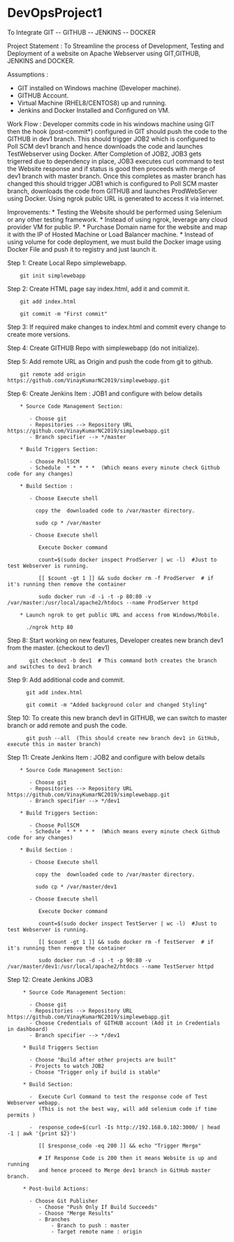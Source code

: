 # DevOpsProject1

To Integrate GIT -- GITHUB -- JENKINS -- DOCKER 

 Project Statement : To Streamline the process of Development, Testing and Deployment of a website on Apache Webserver 
                     using GIT,GITHUB, JENKINS and DOCKER. 
                     
 Assumptions :
 
 * GIT installed on Windows machine (Developer machine).
 * GITHUB Account.
 * Virtual Machine (RHEL8/CENTOS8) up and running.
 * Jenkins and Docker Installed and Configured on VM.
 
  Work Flow : Developer commits code in his windows machine using GIT then the hook (post-commit*) configured in GIT 
              should push the code to the GITHUB in dev1 branch. 
              This should trigger JOB2 which is configured to Poll SCM dev1 branch and hence downloads the code and launches TestWebserver
              using Docker.
              After Completion of JOB2, JOB3 gets trigerred due to dependency in place, JOB3 executes curl command to test the
              Website response and if status is good then proceeds with merge of dev1 branch with master branch.
              Once this completes as master branch has changed this should trigger JOB1 which is configured to Poll SCM
              master branch, downloads the code from GITHUB and launches ProdWebServer using Docker.
              Using ngrok public URL is generated to access it via internet. 
              
  Improvements:
                * Testing the Website should be performed using Selenium or any other testing framework.
                * Instead of using ngrok, leverage any cloud provider VM for public IP.
                * Purchase Domain name for the website and map it with the IP of Hosted Machine or Load Balancer machine.
                * Instead of using volume for code deployment, we must build the Docker image using Docker File and push it to
                  registry and just launch it.
                
 
 Step 1: Create Local Repo simplewebapp.
 
        git init simplewebapp
        
 Step 2: Create HTML page say index.html, add it and commit it.
 
        git add index.html
        
        git commit -m "First commit"
        
Step 3: If required make changes to index.html and commit every change to create more versions.

Step 4: Create GITHUB Repo with simplewebapp (do not initialize).

Step 5: Add remote URL as Origin and push the code from git to github.

        git remote add origin https://github.com/VinayKumarNC2019/simplewebapp.git 
        
Step 6: Create Jenkins Item : JOB1  and configure with below details

        * Source Code Management Section:
        
           - Choose git
           - Repositories --> Repository URL https://github.com/VinayKumarNC2019/simplewebapp.git
           - Branch specifier --> */master
          
        * Build Triggers Section:
        
           - Choose PollSCM
           - Schedule  * * * * *  (Which means every minute check Github code for any changes)
           
        * Build Section :
        
           - Choose Execute shell 
           
             copy the  downloaded code to /var/master directory.
             
             sudo cp * /var/master
             
           - Choose Execute shell 
           
              Execute Docker command 
        
              count=$(sudo docker inspect ProdServer | wc -l)  #Just to test Webserver is running.
        
              [[ $count -gt 1 ]] && sudo docker rm -f ProdServer  # if it's running then remove the container

              sudo docker run -d -i -t -p 80:80 -v /var/master:/usr/local/apache2/htdocs --name ProdServer httpd

        * Launch ngrok to get public URL and access from Windows/Mobile.
        
          ./ngrok http 80
        
        
Step 8:   Start working on new features, Developer creates new branch dev1 from the master. (checkout to dev1)

           git checkout -b dev1  # This command both creates the branch and switches to dev1 branch
           
Step 9:   Add additional code and commit.

          git add index.html
          
          git commit -m "Added background color and changed Styling"
          

Step 10:  To create this new branch dev1 in GITHUB, we can switch to master branch or add remote and push the code.

          git push --all  (This should create new branch dev1 in GitHub, execute this in master branch)


Step 11:  Create Jenkins Item : JOB2  and configure with below details

        * Source Code Management Section:
        
           - Choose git
           - Repositories --> Repository URL https://github.com/VinayKumarNC2019/simplewebapp.git
           - Branch specifier --> */dev1
          
        * Build Triggers Section:
        
           - Choose PollSCM
           - Schedule  * * * * *  (Which means every minute check Github code for any changes)
           
        * Build Section :
        
           - Choose Execute shell 
           
             copy the  downloaded code to /var/master directory.
             
             sudo cp * /var/master/dev1
             
           - Choose Execute shell 
           
              Execute Docker command 
        
              count=$(sudo docker inspect TestServer | wc -l)  #Just to test Webserver is running.
        
              [[ $count -gt 1 ]] && sudo docker rm -f TestServer  # if it's running then remove the container

              sudo docker run -d -i -t -p 90:80 -v /var/master/dev1:/usr/local/apache2/htdocs --name TestServer httpd
           
           
Step 12:  Create Jenkins JOB3

         * Source Code Management Section:
        
           - Choose git
           - Repositories --> Repository URL https://github.com/VinayKumarNC2019/simplewebapp.git
           - Choose Credentials of GITHUB account (Add it in Credentials in dashboard)
           - Branch specifier --> */dev1

         * Build Triggers Section
         
           - Choose "Build after other projects are built"
           - Projects to watch JOB2 
           - Choose "Trigger only if build is stable"
            
         * Build Section:
        
           -  Execute Curl Command to test the response code of Test Webserver webapp. 
              (This is not the best way, will add selenium code if time permits )
        
           -  response_code=$(curl -Is http://192.168.0.102:3000/ | head -1 | awk '{print $2}')

              [[ $response_code -eq 200 ]] && echo "Trigger Merge"
              
              # If Response Code is 200 then it means Website is up and running 
              and hence proceed to Merge dev1 branch in GitHub master branch.
                    
         * Post-build Actions: 
         
           - Choose Git Publisher
              - Choose "Push Only If Build Succeeds"
              - Choose "Merge Results"
              - Branches 
                  - Branch to push : master
                  - Target remote name : origin
                     
          
  
               

 
 
